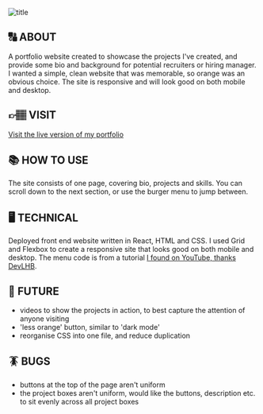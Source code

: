 ![title](images/title.jpeg)

## 🔠 ABOUT

A portfolio website created to showcase the projects I've created, and provide some bio and background for potential recruiters or hiring manager. I wanted a simple, clean website that was memorable, so orange was an obvious choice. The site is responsive and will look good on both mobile and desktop.

## 👉🏽 VISIT
[Visit the live version of my portfolio](https://portfolio-kimberley-rogers.herokuapp.com/)

## 📚 HOW TO USE

The site consists of one page, covering bio, projects and skills. You can scroll down to the next section, or use the burger menu to jump between. 

## 🖥 TECHNICAL

Deployed front end website written in React, HTML and CSS.
I used Grid and Flexbox to create a responsive site that looks good on both mobile and desktop. The menu code is from a tutorial [I found on YouTube, thanks DevLHB](https://www.youtube.com/watch?v=hANR2XbB9co).

## 🤖 FUTURE

+ videos to show the projects in action, to best capture the attention of anyone visiting
+ 'less orange' button, similar to 'dark mode'
+ reorganise CSS into one file, and reduce duplication

## 🪳 BUGS

+ buttons at the top of the page aren't uniform
+ the project boxes aren't uniform, would like the buttons, description etc. to sit evenly across all project boxes